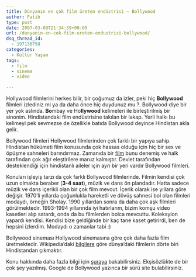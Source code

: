 ```yaml
---
title: Dünyanın en çok film üreten endüstrisi – Bollywood
author: Fatih
type: post
date: 2007-03-09T21:34:59+00:00
url: /dunyanin-en-cok-film-ureten-endustrisi-bollywood/
dsq_thread_id:
  - 197136758
categories:
  - Kültür Yaşam
tags:
  - film
  - sinema
  - video

---
```

Hollywood filmlerini herkes bilir, bir çoğumuz da izler, peki hiç **Bollywood** filmleri izlediniz mi ya da daha önce hiç duydunuz mu ?. Bollywood diye bir yer yok aslında. **Bo**mbay ve Ho**llywood** kelimeleri ile birleştirilmiş bir sinonim. Hindistandaki film endüstrisine takılan bir lakap. Yerli halkı bu kelimeyi pek sevmezse de özellikle batıda Bollywood deyince Hindistan akla gelir. 

Bollywood filmleri Hollywood filmlerinden çok farklı bir yapıya sahip. Hindistan hükümeti film konusunda çok hassas olduğu için hiç bir sex ve öpüşme sahneleri barındırmaz. Zamanıda bir [film][1] bunu denemiş ve halk tarafından çok ağır eleştirilere maruz kalmıştır. Devlet tarafından desteklendiği için hindistanlı aileler için ayrı bir yeri vardır Bollywood filmleri. 

Konuları işleyiş tarzı da çok farklı Bollywood filmlerinde. Filmin kendisi çok uzun olmakta beraber (**3-4 saat**), müzik ve dans ön plandadır. Hatta sadece müzik ve dans içerikli olan bir çok film mevcut. İçerik olarak ise yıllara göre değişir. 1970&#8217;li yıllarda çoğunlukla hareketli ve dövüş sahnesi bol olan filmleri modaydı, örneğin Sholay. 1990 yıllardan sonra da daha çok aşk filmleri görülmektedir. 1993-1994 yıllarında iyi hatırlarım, bizim komşu video kasetleri alıp satardı, onda da bu filmlerden bolca mevcuttu. Koleksyion yapardı kendisi. Kendisi bize geldiğinde bir kaç tane kaset getirirdi, ben de hepsini izlerdim. Modaydı o zamanlar tabi :) 

Bollywood sineması Hollywood sinemasına göre çok daha fazla film üretmektedir. Wikipedia&#8217;daki [bilgilere][2] göre dünya&#8217;daki filmlerin dörte biri Hindistandan çıkmaktır. 

Konu hakkında daha fazla bilgi için [şuraya][3] bakabilirsiniz. Ekşisözlükte de bir çok şey yazılmış. Google de Bollywood yazınca bir sürü site bulabilirsiniz.

 [1]: https://en.wikipedia.org/wiki/Fire_%28film%29
 [2]: https://tr.wikipedia.org/wiki/Bollywood
 [3]: https://en.wikipedia.org/wiki/Bollywood